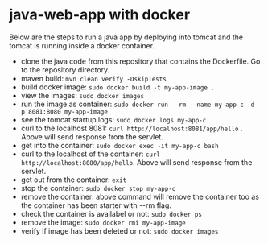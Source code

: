 # java-web-app with docker

Below are the steps to run a java app by deploying into tomcat and the tomcat is running inside a docker container.

* clone the java code from this repository that contains the Dockerfile. Go to the repository directory.
* maven build: `mvn clean verify -DskipTests`
* build docker image: `sudo docker build -t my-app-image .`
* view the images: `sudo docker images`
* run the image as container: `sudo docker run --rm --name my-app-c -d -p 8081:8080 my-app-image`
* see the tomcat startup logs: `sudo docker logs my-app-c`
* curl to the localhost 8081: `curl http://localhost:8081/app/hello` . Above will send response from the servlet.
* get into the container: `sudo docker exec -it my-app-c bash`
* curl to the localhost of the container: `curl http://localhost:8080/app/hello`. Above will send response from the servlet.
* get out from the container: `exit`
* stop the container: `sudo docker stop my-app-c`
* remove the container: above command will remove the container too as the container has been starter with --rm flag.
* check the container is availabel or not: `sudo docker ps`
* remove the image: `sudo docker rmi my-app-image`
* verify if image has been deleted or not: `sudo docker images`
